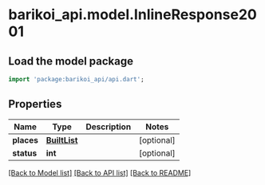 # barikoi_api.model.InlineResponse2001

## Load the model package
```dart
import 'package:barikoi_api/api.dart';
```

## Properties
Name | Type | Description | Notes
------------ | ------------- | ------------- | -------------
**places** | [**BuiltList<Place>**](Place.md) |  | [optional] 
**status** | **int** |  | [optional] 

[[Back to Model list]](../README.md#documentation-for-models) [[Back to API list]](../README.md#documentation-for-api-endpoints) [[Back to README]](../README.md)


